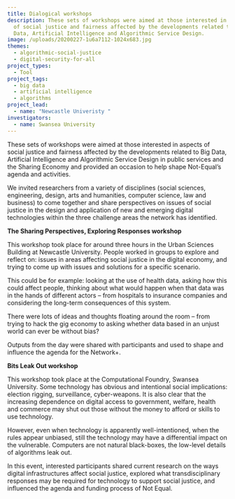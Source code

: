 ```yaml
---
title: Dialogical workshops
description: These sets of workshops were aimed at those interested in aspects
  of social justice and fairness affected by the developments related to Big
  Data, Artificial Intelligence and Algorithmic Service Design.
image: /uploads/20200227-1u6a7112-1024x683.jpg
themes:
  - algorithmic-social-justice
  - digital-security-for-all
project_types:
  - Tool
project_tags:
  - big data
  - artificial intelligence
  - algorithms
project_lead:
  - name: "Newcastle Univeristy "
investigators:
  - name: Swansea University
---
```

These sets of workshops were aimed at those interested in aspects of social justice and fairness affected by the developments related to Big Data, Artificial Intelligence and Algorithmic Service Design in public services and the Sharing Economy and provided an occasion to help shape Not-Equal’s agenda and activities.

We invited researchers from a variety of disciplines (social sciences, engineering, design, arts and humanities, computer science, law and business) to come together and share perspectives on issues of social justice in the design and application of new and emerging digital technologies within the three challenge areas the network has identified.  

**The Sharing Perspectives, Exploring Responses workshop**

This workshop took place for around three hours in the Urban Sciences Building at Newcastle University. People worked in groups to explore and reflect on: issues in areas affecting social justice in the digital economy, and trying to come up with issues and solutions for a specific scenario.  

This could be for example: looking at the use of health data, asking how this could affect people, thinking about what would happen when that data was in the hands of different actors – from hospitals to insurance companies and considering the long-term consequences of this system. 

There were lots of ideas and thoughts floating around the room – from trying to hack the gig economy to asking whether data based in an unjust world can ever be without bias? 

Outputs from the day were shared with participants and used to shape and influence the agenda for the Network+.

**Bits Leak Out workshop**

This workshop took place at the Computational Foundry, Swansea University. Some technology has obvious and intentional social implications: election rigging, surveillance, cyber-weapons. It is also clear that the increasing dependence on digital access to government, welfare, health and commerce may shut out those without the money to afford or skills to use technology. 

However, even when technology is apparently well-intentioned, when the rules appear unbiased, still the technology may have a differential impact on the vulnerable. Computers are not natural black-boxes, the low-level details of algorithms leak out.

In this event, interested participants shared current research on the ways digital infrastructures affect social justice, explored what transdisciplinary responses may be required for technology to support social justice, and influenced the agenda and funding process of Not Equal.